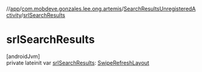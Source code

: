 //[app](../../../index.md)/[com.mobdeve.gonzales.lee.ong.artemis](../index.md)/[SearchResultsUnregisteredActivity](index.md)/[srlSearchResults](srl-search-results.md)

# srlSearchResults

[androidJvm]\
private lateinit var [srlSearchResults](srl-search-results.md): [SwipeRefreshLayout](https://developer.android.com/reference/kotlin/androidx/swiperefreshlayout/widget/SwipeRefreshLayout.html)
